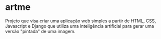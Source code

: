 # artme
 Projeto que visa criar uma aplicação web simples a partir de HTML, CSS, Javascript e Django que utiliza uma inteligência artificial para gerar uma versão "pintada" de uma imagem.
